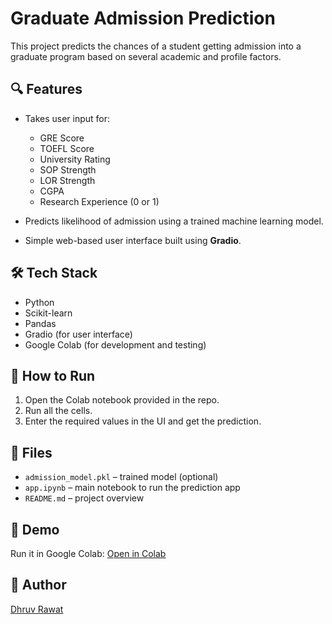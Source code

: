 # Graduate Admission Prediction

This project predicts the chances of a student getting admission into a graduate program based on several academic and profile factors.

## 🔍 Features

- Takes user input for:
  - GRE Score
  - TOEFL Score
  - University Rating
  - SOP Strength
  - LOR Strength
  - CGPA
  - Research Experience (0 or 1)

- Predicts likelihood of admission using a trained machine learning model.

- Simple web-based user interface built using **Gradio**.

## 🛠 Tech Stack

- Python
- Scikit-learn
- Pandas
- Gradio (for user interface)
- Google Colab (for development and testing)

## 🚀 How to Run

1. Open the Colab notebook provided in the repo.
2. Run all the cells.
3. Enter the required values in the UI and get the prediction.

## 📂 Files

- `admission_model.pkl` – trained model (optional)
- `app.ipynb` – main notebook to run the prediction app
- `README.md` – project overview

## 📎 Demo

Run it in Google Colab: [Open in Colab](https://colab.research.google.com/)

## 📌 Author

[Dhruv Rawat](https://github.com/rdhruvrawat)
